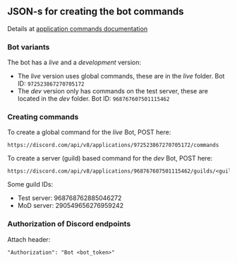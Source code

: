 ## JSON-s for creating the bot commands

Details at [application commands documentation](https://discord.com/developers/docs/interactions/application-commands)

### Bot variants

The bot has a *live* and a *development* version:
 - The *live* version uses global commands, these are in the *live* folder. Bot ID: ```972523867270705172```
 - The *dev* version only has commands on the test server, these are located in the *dev* folder. Bot ID: ```968767607501115462```

### Creating commands

To create a global command for the *live* Bot, POST here:

```
https://discord.com/api/v8/applications/972523867270705172/commands
```

To create a server (guild) based command for the *dev* Bot, POST here:

```
https://discord.com/api/v8/applications/968767607501115462/guilds/<guild_id>/commands"
```

Some guild IDs:
 - Test server: 968768762885046272
 - MoD server: 290549656276959242

### Authorization of Discord endpoints

Attach header:

```
"Authorization": "Bot <bot_token>"
```
